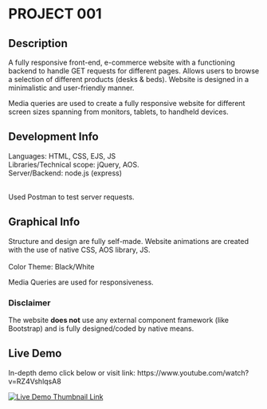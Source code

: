 # PROJECT 001

<h2> Description </h2>
A fully responsive front-end, e-commerce website with a functioning backend to handle GET requests for different pages.
Allows users to browse a selection of different products (desks & beds). Website is designed in a minimalistic and user-friendly manner.


Media queries are used to create a fully responsive website for different screen sizes spanning from monitors, tablets, to handheld devices. 


<h2>Development Info</h2>
Languages: HTML, CSS, EJS, JS <br>
Libraries/Technical scope: jQuery, AOS. <br>
Server/Backend: node.js (express) <br>
<br>

Used Postman to test server requests.

<h2>Graphical Info</h2>
Structure and design are fully self-made. Website animations are created with the use of native CSS, AOS library, JS. <br>
<br>
Color Theme: Black/White

Media Queries are used for responsiveness. 

<h3>Disclaimer</h3>

The website **does not** use any external component framework (like Bootstrap) and is fully designed/coded by native means.

<h2>Live Demo</h2>
In-depth demo click below or visit link: https://www.youtube.com/watch?v=RZ4VshlqsA8 <br>

[![Live Demo Thumbnail Link](https://img.youtube.com/vi/MGOszefETpU/0.jpg)](https://www.youtube.com/watch?v=MGOszefETpU)
